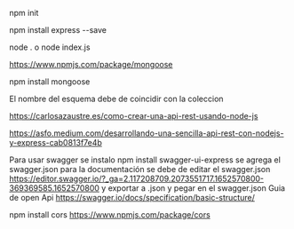npm init

npm install express --save

node . o node index.js

https://www.npmjs.com/package/mongoose

npm install mongoose

El nombre del esquema debe de coincidir con la coleccion


https://carlosazaustre.es/como-crear-una-api-rest-usando-node-js

https://asfo.medium.com/desarrollando-una-sencilla-api-rest-con-nodejs-y-express-cab0813f7e4b

Para usar swagger se instalo
npm install swagger-ui-express
se agrega el swagger.json
para la documentación se debe de editar el swagger.json 
https://editor.swagger.io/?_ga=2.117208709.2073551717.1652570800-369369585.1652570800
y exportar a .json y pegar en el swagger.json
Guia de open Api https://swagger.io/docs/specification/basic-structure/


npm install cors
https://www.npmjs.com/package/cors
